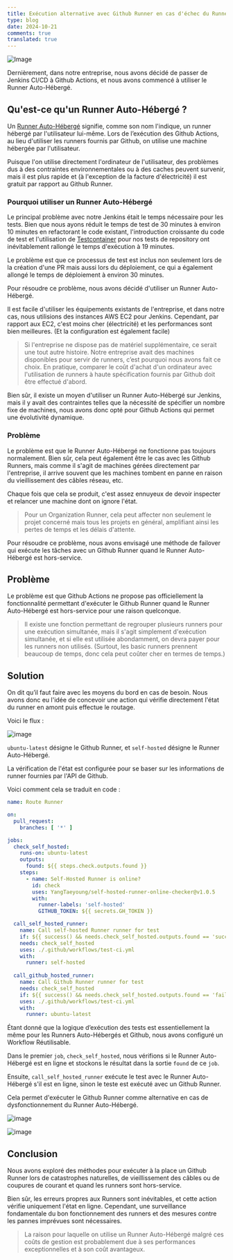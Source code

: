 ```yaml
---
title: Exécution alternative avec Github Runner en cas d'échec du Runner Auto-Hébergé (Github Actions)
type: blog
date: 2024-10-21
comments: true
translated: true
---
```


![Image](/images/github_action/self-hosted-online-checker-1729507848686.png)

Dernièrement, dans notre entreprise, nous avons décidé de passer de Jenkins CI/CD à Github Actions, et nous avons commencé à utiliser le Runner Auto-Hébergé.

## Qu'est-ce qu'un Runner Auto-Hébergé ?
Un [Runner Auto-Hébergé](https://docs.github.com/fr/actions/hosting-your-own-runners/managing-self-hosted-runners/adding-self-hosted-runners) signifie, comme son nom l'indique, un runner hébergé par l'utilisateur lui-même. Lors de l’exécution des Github Actions, au lieu d'utiliser les runners fournis par Github, on utilise une machine hébergée par l'utilisateur.

Puisque l'on utilise directement l'ordinateur de l'utilisateur, des problèmes dus à des contraintes environnementales ou à des caches peuvent survenir, mais il est plus rapide et (à l'exception de la facture d'électricité) il est gratuit par rapport au Github Runner.

### Pourquoi utiliser un Runner Auto-Hébergé

Le principal problème avec notre Jenkins était le temps nécessaire pour les tests. Bien que nous ayons réduit le temps de test de 30 minutes à environ 10 minutes en refactorant le code existant, l'introduction croissante du code de test et l'utilisation de [Testcontainer](https://testcontainers.com/) pour nos tests de repository ont inévitablement rallongé le temps d'exécution à 19 minutes.

Le problème est que ce processus de test est inclus non seulement lors de la création d'une PR mais aussi lors du déploiement, ce qui a également allongé le temps de déploiement à environ 30 minutes.

Pour résoudre ce problème, nous avons décidé d'utiliser un Runner Auto-Hébergé.

Il est facile d'utiliser les équipements existants de l'entreprise, et dans notre cas, nous utilisions des instances AWS EC2 pour Jenkins. Cependant, par rapport aux EC2, c'est moins cher (électricité) et les performances sont bien meilleures. (Et la configuration est également facile)
> Si l'entreprise ne dispose pas de matériel supplémentaire, ce serait une tout autre histoire. Notre entreprise avait des machines disponibles pour servir de runners, c’est pourquoi nous avons fait ce choix. En pratique, comparer le coût d'achat d'un ordinateur avec l'utilisation de runners à haute spécification fournis par Github doit être effectué d'abord.

Bien sûr, il existe un moyen d'utiliser un Runner Auto-Hébergé sur Jenkins, mais il y avait des contraintes telles que la nécessité de spécifier un nombre fixe de machines, nous avons donc opté pour Github Actions qui permet une évolutivité dynamique.

### Problème
Le problème est que le Runner Auto-Hébergé ne fonctionne pas toujours normalement. Bien sûr, cela peut également être le cas avec les Github Runners, mais comme il s'agit de machines gérées directement par l'entreprise, il arrive souvent que les machines tombent en panne en raison du vieillissement des câbles réseau, etc.

Chaque fois que cela se produit, c'est assez ennuyeux de devoir inspecter et relancer une machine dont on ignore l'état.
> Pour un Organization Runner, cela peut affecter non seulement le projet concerné mais tous les projets en général, amplifiant ainsi les pertes de temps et les délais d'attente.

Pour résoudre ce problème, nous avons envisagé une méthode de failover qui exécute les tâches avec un Github Runner quand le Runner Auto-Hébergé est hors-service.

## Problème
Le problème est que Github Actions ne propose pas officiellement la fonctionnalité permettant d'exécuter le Github Runner quand le Runner Auto-Hébergé est hors-service pour une raison quelconque.
> Il existe une fonction permettant de regrouper plusieurs runners pour une exécution simultanée, mais il s'agit simplement d'exécution simultanée, et si elle est utilisée abondamment, on devra payer pour les runners non utilisés. (Surtout, les basic runners prennent beaucoup de temps, donc cela peut coûter cher en termes de temps.)

## Solution
On dit qu’il faut faire avec les moyens du bord en cas de besoin. Nous avons donc eu l'idée de concevoir une action qui vérifie directement l'état du runner en amont puis effectue le routage.

Voici le flux :

![image](/images/github_action/self-hosted-online-checker-1729507068273.png)

`ubuntu-latest` désigne le Github Runner, et `self-hosted` désigne le Runner Auto-Hébergé.

La vérification de l'état est configurée pour se baser sur les informations de runner fournies par l'API de Github.

Voici comment cela se traduit en code :

```yaml
name: Route Runner

on:
  pull_request:
    branches: [ '*' ]

jobs:
  check_self_hosted:
    runs-on: ubuntu-latest
    outputs:
      found: ${{ steps.check.outputs.found }}
    steps:
      - name: Self-Hosted Runner is online?
        id: check
        uses: YangTaeyoung/self-hosted-runner-online-checker@v1.0.5
        with:
          runner-labels: 'self-hosted'
          GITHUB_TOKEN: ${{ secrets.GH_TOKEN }}

  call_self_hosted_runner:
    name: Call self-hosted Runner runner for test
    if: ${{ success() && needs.check_self_hosted.outputs.found == 'success' }}
    needs: check_self_hosted
    uses: ./.github/workflows/test-ci.yml
    with:
      runner: self-hosted
   
  call_github_hosted_runner:
    name: Call Github Runner runner for test
    needs: check_self_hosted
    if: ${{ success() && needs.check_self_hosted.outputs.found == 'failure'}}
    uses: ./.github/workflows/test-ci.yml
    with:
      runner: ubuntu-latest
```

Étant donné que la logique d’exécution des tests est essentiellement la même pour les Runners Auto-Hébergés et Github, nous avons configuré un Workflow Réutilisable.

Dans le premier `job`, `check_self_hosted`, nous vérifions si le Runner Auto-Hébergé est en ligne et stockons le résultat dans la sortie `found` de ce `job`.

Ensuite, `call_self_hosted_runner` exécute le test avec le Runner Auto-Hébergé s'il est en ligne, sinon le teste est exécuté avec un Github Runner.

Cela permet d'exécuter le Github Runner comme alternative en cas de dysfonctionnement du Runner Auto-Hébergé.

![image](/images/github_action/self-hosted-online-checker-1729507626121.png)

![image](/images/github_action/self-hosted-online-checker-1729507642587.png)

## Conclusion
Nous avons exploré des méthodes pour exécuter à la place un Github Runner lors de catastrophes naturelles, de vieillissement des câbles ou de coupures de courant et quand les runners sont hors-service.

Bien sûr, les erreurs propres aux Runners sont inévitables, et cette action vérifie uniquement l'état en ligne. Cependant, une surveillance fondamentale du bon fonctionnement des runners et des mesures contre les pannes imprévues sont nécessaires.
> La raison pour laquelle on utilise un Runner Auto-Hébergé malgré ces coûts de gestion est probablement due à ses performances exceptionnelles et à son coût avantageux.